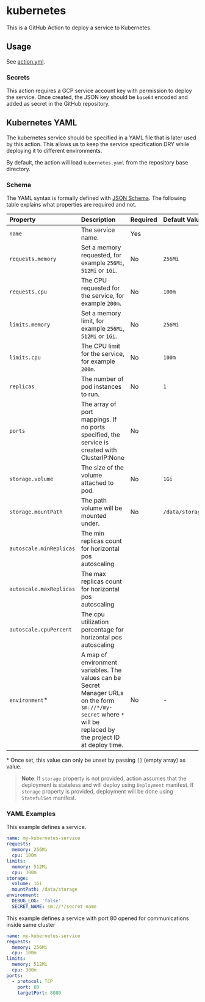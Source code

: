 # kubernetes

This is a GitHub Action to deploy a service to Kubernetes.

## Usage

See [action.yml](action.yml).

### Secrets

This action requires a GCP service account key with permission to deploy the service.
Once created, the JSON key should be `base64` encoded and added as secret in the GitHub repository.

## Kubernetes YAML

The kubernetes service should be specified in a YAML file that is later used by this action. This allows us to keep
the service specification DRY while deploying it to different environments.

By default, the action will load `kubernetes.yaml` from the repository base directory.

### Schema

The YAML syntax is formally defined with [JSON Schema](src/kubernetes-schema.js). The following table explains what
properties are required and not.

| Property                   | Description                                                                                                                                                       | Required |  Default Value  |
|:---------------------------|:------------------------------------------------------------------------------------------------------------------------------------------------------------------|:---------|:----------------|
| `name`                     | The service name.                                                                                                                                                 | Yes      |                 |
| `requests.memory`          | Set a memory requested, for example `256Mi`, `512Mi` or `1Gi`.                                                                                                    | No       | `256Mi`         |
| `requests.cpu`             | The CPU requested for the service, for example `200m`.                                                                                                            | No       | `100m`          |
| `limits.memory`            | Set a memory limit, for example `256Mi`, `512Mi` or `1Gi`.                                                                                                        | No       | `256Mi`         |
| `limits.cpu`               | The CPU limit for the service, for example `200m`.                                                                                                                | No       | `100m`          |
| `replicas`                 | The number of pod instances to run.                                                                                                                               | No       | `1`             |
| `ports`                    | The array of port mappings. If no ports specified, the service is created with ClusterIP:None                                                                     | No       |                 |
| `storage.volume`           | The size of the volume attached to pod.                                                                                                                           | No       | `1Gi`           |
| `storage.mountPath`        | The path volume will be mounted under.                                                                                                                            | No       | `/data/storage` |
| `autoscale.minReplicas`    | The min replicas count for horizontal pos autoscaling
| `autoscale.maxReplicas`    | The max replicas count for horizontal pos autoscaling
| `autoscale.cpuPercent`     | The cpu utilization percentage for horizontal pos autoscaling
| `environment`<top>\*</top> | A map of environment variables. The values can be Secret Manager URLs on the form `sm://*/my-secret` where `*` will be replaced by the project ID at deploy time. | No       | -               |

<top>\*</top> Once set, this value can only be unset by passing `[]` (empty array) as value.

> **Note**: If `storage` property is not provided, action assumes that the deployment is stateless and will deploy using `Deployment` manifest.
> If `storage` property is provided, deployment will be done using `StatefulSet` manifest.

### YAML Examples

This example defines a service.
```yaml
name: my-kubernetes-service
requests:
  memory: 256Mi
  cpu: 100m
limits:
  memory: 512Mi
  cpu: 300m
storage:
  volume: 1Gi
  mountPath: /data/storage
environment:
  DEBUG_LOG: 'false'
  SECRET_NAME: sm://*/secret-name
```

This example defines a service with port 80 opened for communications inside same cluster
```yaml
name: my-kubernetes-service
requests:
  memory: 256Mi
  cpu: 100m
limits:
  memory: 512Mi
  cpu: 300m
ports:
  - protocol: TCP
    port: 80
    targetPort: 8080
```
